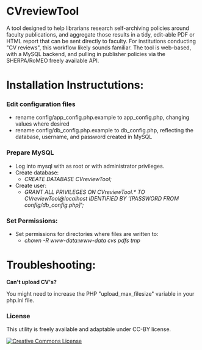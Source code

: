 CVreviewTool
============

<p>A tool designed to help librarians research self-archiving policies around faculty publications, and aggregate those results in a tidy, edit-able PDF or HTML report that can be sent directly to faculty.  For institutions conducting "CV reviews", this workflow likely sounds familiar.   The tool is web-based, with a MySQL backend, and pulling in publisher policies via the SHERPA/RoMEO freely available API.</p>

<h1>Installation Instructutions:</h1>

<h3>Edit configuration files</h3>
<ul>
	<li>rename config/app_config.php.example to app_config.php, changing values where desired</li>
	<li>rename config/db_config.php.example to db_config.php, reflecting the database, username, and password created in MySQL</li>
</ul>

<h3>Prepare MySQL</h3>
<ul>
	<li>Log into mysql with as root or with administrator privileges.</li>
	<li>Create database:
		<ul>			
			<li><em>CREATE DATABASE CVreviewTool;</em></li>
		</ul>
	</li>
	<li>Create user:
		<ul>
			<li><em>GRANT ALL PRIVILEGES ON CVreviewTool.* TO CVreviewTool@localhost IDENTIFIED BY '[PASSWORD FROM config/db_config.php]';</em></li>
		</ul>
	</li>
</ul>

<h3>Set Permissions:</h3>
<ul>
	<li>Set permissions for directories where files are written to:
		<ul>
			<li><em>chown -R www-data:www-data cvs pdfs tmp</em></li>
		</ul>
	</li>
</ul>



<h1>Troubleshooting:</h1>

<p><strong>Can't upload CV's?</strong></p>
<p>You might need to increase the PHP "upload_max_filesize" variable in your php.ini file.</p>


<h3>License</h3>
<p>This utility is freely available and adaptable under CC-BY license.</p>
<a rel="license" href="http://creativecommons.org/licenses/by/4.0/"><img alt="Creative Commons License" style="border-width:0" src="http://i.creativecommons.org/l/by/4.0/80x15.png" /></a>


